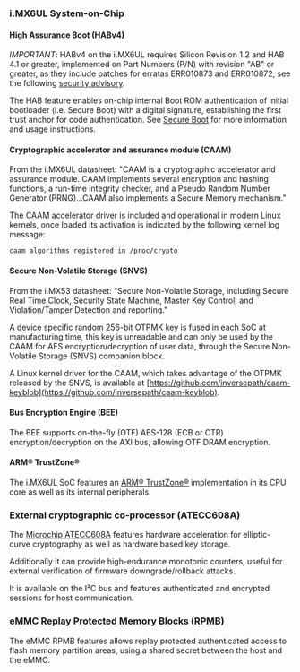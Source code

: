 ### i.MX6UL System-on-Chip

#### High Assurance Boot (HABv4)

*IMPORTANT*: HABv4 on the i.MX6UL requires Silicon Revision 1.2 and HAB 4.1 or
greater, implemented on Part Numbers (P/N) with revision "AB" or greater, as
they include patches for erratas ERR010873 and ERR010872, see the following
[security advisory](https://github.com/inversepath/usbarmory/blob/master/software/secure_boot/Security_Advisory-Ref_QBVR2017-0001.txt).

The HAB feature enables on-chip internal Boot ROM authentication of initial
bootloader (i.e. Secure Boot) with a digital signature, establishing the first
trust anchor for code authentication. See
[Secure Boot](https://github.com/inversepath/usbarmory/wiki/Secure-boot-(Mk-II)) for
more information and usage instructions.

#### Cryptographic accelerator and assurance module (CAAM)

From the i.MX6UL datasheet: "CAAM is a cryptographic accelerator and assurance
module. CAAM implements several encryption and hashing functions, a run-time
integrity checker, and a Pseudo Random Number Generator (PRNG)...CAAM also
implements a Secure Memory mechanism."

The CAAM accelerator driver is included and operational in modern Linux
kernels, once loaded its activation is indicated by the following kernel log
message:

```
caam algorithms registered in /proc/crypto
```

#### Secure Non-Volatile Storage (SNVS)

From the i.MX53 datasheet: "Secure Non-Volatile Storage, including Secure Real
Time Clock, Security State Machine, Master Key Control, and Violation/Tamper
Detection and reporting."

A device specific random 256-bit OTPMK key is fused in each SoC at
manufacturing time, this key is unreadable and can only be used by the CAAM for
AES encryption/decryption of user data, through the Secure Non-Volatile Storage
(SNVS) companion block.

A Linux kernel driver for the CAAM, which takes advantage of the OTPMK released
by the SNVS, is available at
[https://github.com/inversepath/caam-keyblob](https://github.com/inversepath/caam-keyblob).

#### Bus Encryption Engine (BEE)

The BEE supports on-the-fly (OTF) AES-128 (ECB or CTR) encryption/decryption on
the AXI bus, allowing OTF DRAM encryption.

#### ARM® TrustZone®

The i.MX6UL SoC features an [ARM® TrustZone®](http://www.arm.com/products/processors/technologies/trustzone/)
implementation in its CPU core as well as its internal peripherals.

### External cryptographic co-processor (ATECC608A)

The [Microchip ATECC608A](https://www.microchip.com/wwwproducts/en/ATECC608A)
features hardware acceleration for elliptic-curve cryptography as well as
hardware based key storage.

Additionally it can provide high-endurance monotonic counters, useful for
external verification of firmware downgrade/rollback attacks.

It is available on the I²C bus and features authenticated and encrypted
sessions for host communication.

### eMMC Replay Protected Memory Blocks (RPMB)

The eMMC RPMB features allows replay protected authenticated access to flash
memory partition areas, using a shared secret between the host and the eMMC.
